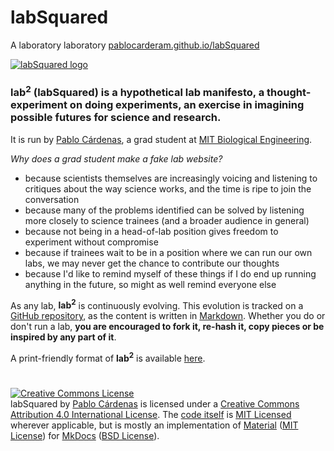 # labSquared
A laboratory laboratory [pablocarderam.github.io/labSquared](https://pablocarderam.github.io/labSquared)


[![labSquared logo][logo]](index.md)

### **lab<sup>2</sup>** (labSquared) is a hypothetical lab manifesto, a thought-experiment on doing experiments, an exercise in imagining possible futures for science and research.

It is run by [Pablo Cárdenas](https://pablocarderam.github.io/), a grad student at [MIT Biological Engineering](https://be.mit.edu/).

*Why does a grad student make a fake lab website?*

- because scientists themselves are increasingly voicing and listening to critiques about the way science works, and the time is ripe to join the conversation
- because many of the problems identified can be solved by listening more closely to science trainees (and a broader audience in general)
- because not being in a head-of-lab position gives freedom to experiment without compromise
- because if trainees wait to be in a position where we can run our own labs, we may never get the chance to contribute our thoughts
- because I'd like to remind myself of these things if I do end up running anything in the future, so might as well remind everyone else

As any lab, **lab<sup>2</sup>** is continuously evolving. This evolution is tracked on a [GitHub repository](https://github.com/pablocarderam/labSquared/), as the content is written in [Markdown](https://www.markdownguide.org/). Whether you do or don't run a lab, **you are encouraged to fork it, re-hash it, copy pieces or be inspired by any part of it**.

A print-friendly format of **lab<sup>2</sup>** is available [here](full.md).

#

<a rel="license" href="http://creativecommons.org/licenses/by/4.0/"><img alt="Creative Commons License" style="border-width:0" src="https://i.creativecommons.org/l/by/4.0/88x31.png" /></a><br /><span xmlns:dct="http://purl.org/dc/terms/" href="http://purl.org/dc/dcmitype/Text" property="dct:title" rel="dct:type">labSquared</span> by <a xmlns:cc="http://creativecommons.org/ns#" href="pablocarderam.github.io/labSquared" property="cc:attributionName" rel="cc:attributionURL">Pablo Cárdenas</a> is licensed under a <a rel="license" href="http://creativecommons.org/licenses/by/4.0/">Creative Commons Attribution 4.0 International License</a>. The [code itself](https://github.com/pablocarderam/labSquared/) is [MIT Licensed](https://choosealicense.com/licenses/mit/) wherever applicable, but is mostly an implementation of [Material](https://squidfunk.github.io/mkdocs-material/) ([MIT License](https://choosealicense.com/licenses/mit/)) for [MkDocs](https://www.mkdocs.org/) ([BSD License](https://opensource.org/licenses/BSD-2-Clause)).


[logo]: img/labSquared_logo_title.svg "labSquared: A laboratory laboratory"
